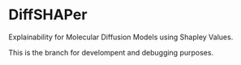 # DiffSHAPer
Explainability for Molecular Diffusion Models using Shapley Values.

This is the branch for develompent and debugging purposes.
